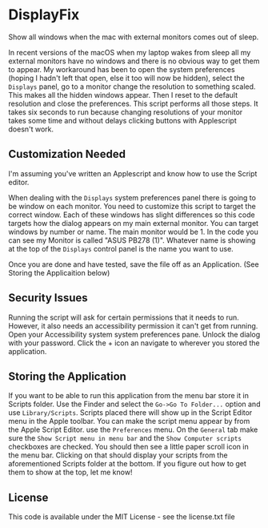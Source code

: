 # DisplayFix

Show all windows when the mac with external monitors comes out of sleep.  

In recent versions of the macOS when my laptop wakes from sleep all my external monitors have no windows and there is no obvious way to get them to appear. My workaround has been to open the system preferences (hoping I hadn't left that open, else it too will now be hidden), select the `Displays` panel, go to a monitor change the resolution to something scaled. This makes all the hidden windows appear. Then I reset to the default resolution and close the preferences. This script performs all those steps. It takes six seconds to run because changing resolutions of your monitor takes some time and without delays clicking buttons with Applescript doesn't work.  

## Customization Needed

I'm assuming you've written an Applescript and know how to use the Script editor. 

When dealing with the `Displays` system preferences panel there is going to be window on each monitor. You need to customize this script to target the correct window. Each of these windows has slight differences so this code targets how the dialog appears on my main external monitor. You can target windows by number or name. The main monitor would be 1. In the code you can see my Monitor is called "ASUS PB278 (1)". Whatever name is showing at the top of the `Displays` control panel is the name you want to use.

Once you are done and have tested, save the file off as an Application. (See Storing the Applicaition below)

## Security Issues

Running the script will ask for certain permissions that it needs to run. However, it also 
needs an accessibility permission it can't get from running. Open your Accessibility system
system preferences pane. Unlock the dialog with your password. Click the + icon an navigate to
wherever you stored the application.

## Storing the Application

If you want to be able to run this application from the menu bar store it in Scripts folder.
Use the Finder and select the `Go->Go To Folder...` option and use `Library/Scripts`. Scripts 
placed there will show up in the Script Editor menu in the Apple toolbar. 
You can make the script menu appear by from the Apple Script Editor. use the `Preferences` menu. On the `General` tab make sure the `Show Script menu in menu bar` and the `Show Computer scripts` checkboxes are checked. You should then see a little paper scroll icon in the menu bar. Clicking on that should display your scripts from the aforementioned Scripts folder at the bottom. If you figure out how to get them to show at the top, let me know!

## License

This code is available under the MIT License - see the license.txt file
